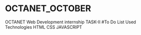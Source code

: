 # OCTANET_OCTOBER
OCTANET Web Development internship TASK-II
#To Do List
Used Technologies
HTML
CSS
JAVASCRIPT
